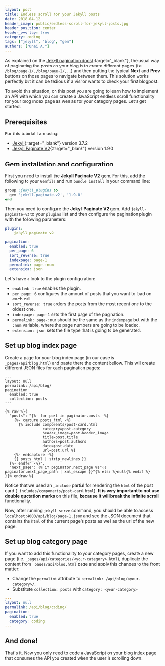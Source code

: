 ```yaml
---
layout: post
title: Endless scroll for your Jekyll posts
date: 2018-04-12
header_image: public/endless-scroll-for-jekyll-posts.jpg
header_position: center
header_overlay: true
category: coding
tags: ["jekyll", "blog", "gem"]
authors: ["Unai A."]
---
```


As explained on the [Jekyll pagination docs](https://jekyllrb.com/docs/pagination/){:target="_blank"}, the usual way of paginating the posts on your blog is to create different pages (i.e. `/blog/page-1/`, `/blog/page-2/`, ...) and then putting the typical **Next** and **Prev** buttons on those pages to navigate between them. This solution works perfectly but it can be tedious if a visitor wants to check your first blogpost.

To avoid this situation, on this post you are going to learn how to implement an API with which you can create a JavaScript endless scroll functionality for your blog index page as well as for your category pages. Let's get started.

## Prerequisites

For this tutorial I am using:

* [Jekyll](https://jekyllrb.com/){:target="_blank"} version 3.7.2
* [Jekyll Paginate V2](https://github.com/sverrirs/jekyll-paginate-v2){:target="_blank"} version 1.9.0

## Gem installation and configuration

First you need to install the **Jekyll Paginate V2** gem. For this, add the following to your `Gemfile` and run `bundle install` in your command line:

```ruby
group :jekyll_plugins do
  gem 'jekyll-paginate-v2', '1.9.0'
end
```

Then you need to configure the **Jekyll Paginate V2** gem. Add `jekyll-paginate-v2` to your `plugins` list and then configure the pagination plugin with the following parameters:

```yaml
plugins:
  - jekyll-paginate-v2

pagination:
  enabled: true
  per_page: 6
  sort_reverse: true
  indexpage: page-1
  permalink: page-:num
  extension: json
```

Let's have a look to the plugin configuration:

* `enabled: true` enables the plugin.
* `per_page: 6` configures the amount of posts that you want to load on each call.
* `sort_reverse: true` orders the posts from the most recent one to the oldest one.
* `indexpage: page-1` sets the first page of the pagination.
* `permalink: page-:num` should be the same as the `indexpage` but with the `:num` variable, where the page numbers are going to be loaded.
* `extension: json` sets the file type that is going to be generated.

## Set up blog index page

Create a page for your blog index page (in our case is `_pages/api/blog.html`) and paste there the content bellow. This will create different JSON files for each pagination pages:

```liquid
---
layout: null
permalink: /api/blog/
pagination:
  enabled: true
  collection: posts
---

{% raw %}{
  "posts": "{%- for post in paginator.posts -%}
    {%- capture posts_html -%}
      {% include components/post-card.html
                 category=post.category
                 header_image=post.header_image
                 title=post.title
                 authors=post.authors
                 date=post.date
                 url=post.url %}
    {%- endcapture -%}
    {{ posts_html | strip_newlines }}
  {%- endfor -%}",
  "next_page": {% if paginator.next_page %}"{{ paginator.next_page_path | xml_escape }}"{% else %}null{% endif %}
}{% endraw %}
```

Notice that we used an `_include` partial for rendering the `html` of the post card (`_includes/components/post-card.html`). **It is very important to not use double quotation marks** on this file, **because it will break the infinite scroll** functionality.

Now, after running `jekyll serve` command, you should be able to access `localhost:4000/api/blog/page-1.json` and see the JSON document that contains the `html` of the current page's posts as well as the url of the new page.

## Set up blog category page

If you want to add this functionality to your category pages, create a new page (i.e. `_pages/api/categories/<your-category>.html`), duplicate the content from `_pages/api/blog.html` page and apply this changes to the front matter:

* Change the `permalink` attribute to `permalink: /api/blog/<your-category>/`.
* Substitute `collection: posts` with `category: <your-category>`.

```yaml
---
layout: null
permalink: /api/blog/coding/
pagination:
  enabled: true
  category: coding
---
```

## And done!

That's it. Now you only need to code a JavaScript on your blog index page that consumes the API you created when the user is scrolling down.
